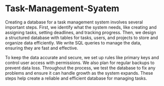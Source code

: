 # Task-Management-Syatem
 
Creating a database for a task management system involves several important steps. First, we identify what the system needs, like creating and assigning tasks, setting deadlines, and tracking progress. Then, we design a structured database with tables for tasks, users, and projects to store and organize data efficiently. We write SQL queries to manage the data, ensuring they are fast and effective.

To keep the data accurate and secure, we set up rules like primary keys and control user access with permissions. We also plan for regular backups to prevent data loss. Throughout the process, we test the database to fix any problems and ensure it can handle growth as the system expands. These steps help create a reliable and efficient database for managing tasks.
